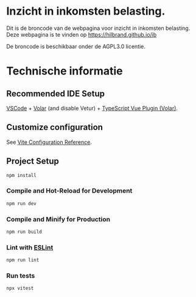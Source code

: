 # Inzicht in inkomsten belasting.

Dit is de broncode van de webpagina voor inzicht in inkomsten belasting.
Deze webpagina is te vinden op https://hilbrand.github.io/ib

De broncode is beschikbaar onder de AGPL3.0 licentie.

# Technische informatie

## Recommended IDE Setup

[VSCode](https://code.visualstudio.com/) + [Volar](https://marketplace.visualstudio.com/items?itemName=Vue.volar) (and disable Vetur) + [TypeScript Vue Plugin (Volar)](https://marketplace.visualstudio.com/items?itemName=Vue.vscode-typescript-vue-plugin).

## Customize configuration

See [Vite Configuration Reference](https://vitejs.dev/config/).

## Project Setup

```sh
npm install
```

### Compile and Hot-Reload for Development

```sh
npm run dev
```

### Compile and Minify for Production

```sh
npm run build
```

### Lint with [ESLint](https://eslint.org/)

```sh
npm run lint
```
### Run tests

```sh
npx vitest
```
